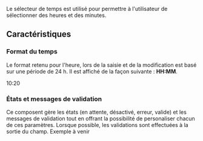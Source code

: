 Le sélecteur de temps est utilisé pour permettre à l'utilisateur de sélectionner des heures et des minutes.

## Caractéristiques

### Format du temps
Le format retenu pour l'heure, lors de la saisie et de la modification est basé sur une période de 24 h. Il est affiché de la façon suivante&nbsp;: **HH:MM**.
<m-panel class="m-u--margin-top">
    <p>10:20</p>
</m-panel>

### États et messages de validation
Ce composent gère les états (en attente, désactivé, erreur, valide) et les messages de validation tout en offrant la possibilité de personaliser chacun de ces paramètres. Lorsque possible, les validations sont effectuées à la sortie du champ.
<m-message class="m-u--margin-top" skin="light" state="information">Exemple à venir</m-message>